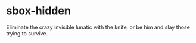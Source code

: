 # sbox-hidden

Eliminate the crazy invisible lunatic with the knife, or be him and slay those trying to survive.
